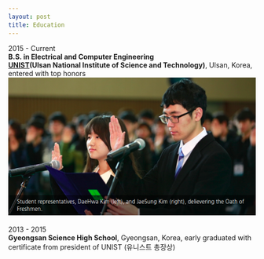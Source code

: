 ```yaml
---
layout: post
title: Education
---
```


2015 - Current <br />
__B.S. in Electrical and Computer Engineering__ <br />
[__UNIST__](http://www.unist.ac.kr/)__(Ulsan National Institute of Science and Technology)__, Ulsan, Korea, entered with top honors <br />
[![representative](../img/student-representatives.png)](http://news.unist.ac.kr/2015-unist-matriculation-ceremony-2/)
<br />
<br />
2013 - 2015<br />
__Gyeongsan Science High School__, Gyeongsan, Korea, early graduated with certificate from president of UNIST (유니스트 총장상)<br />


